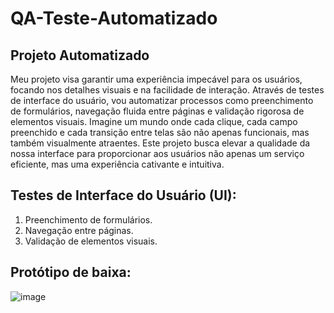 # QA-Teste-Automatizado
## Projeto Automatizado
Meu projeto visa garantir uma experiência impecável para os usuários, focando nos detalhes visuais e na facilidade de interação. Através de testes de interface do usuário, vou automatizar processos como preenchimento de formulários, navegação fluida entre páginas e validação rigorosa de elementos visuais. Imagine um mundo onde cada clique, cada campo preenchido e cada transição entre telas são não apenas funcionais, mas também visualmente atraentes. Este projeto busca elevar a qualidade da nossa interface para proporcionar aos usuários não apenas um serviço eficiente, mas uma experiência cativante e intuitiva.

## Testes de Interface do Usuário (UI):
1. Preenchimento de formulários.
2. Navegação entre páginas.
3. Validação de elementos visuais.
   
## Protótipo de baixa:
   ![image](https://github.com/ribeirober1208/QA-Teste-Automatizado/assets/119016766/6420ad21-513f-4bfa-aa20-570279b64af2)


